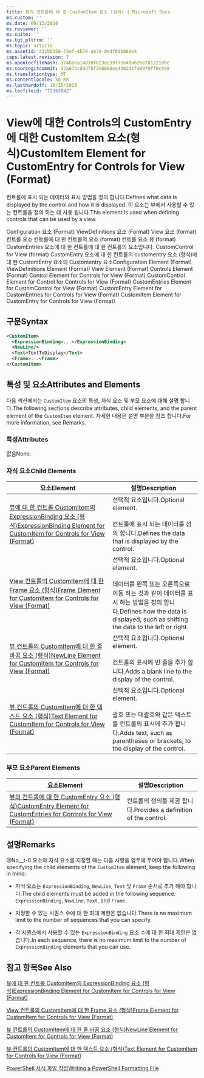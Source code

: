 ```yaml
---
title: 뷰의 컨트롤에 대 한 CustomItem 요소 (형식) | Microsoft Docs
ms.custom: ''
ms.date: 09/13/2016
ms.reviewer: ''
ms.suite: ''
ms.tgt_pltfrm: ''
ms.topic: article
ms.assetid: 33cb5350-73ef-4b79-a879-0edf051869e4
caps.latest.revision: 7
ms.openlocfilehash: 174ba6a14819f823ec39f72e49a626e781221d8c
ms.sourcegitcommit: 52a67bcd9d7bf3e8600ea4302d1fa8970ff9c998
ms.translationtype: MT
ms.contentlocale: ko-KR
ms.lasthandoff: 10/15/2019
ms.locfileid: "72363942"
---
```

# <a name="customitem-element-for-customentry-for-controls-for-view-format"></a><span data-ttu-id="0d475-102">View에 대한 Controls의 CustomEntry에 대한 CustomItem 요소(형식)</span><span class="sxs-lookup"><span data-stu-id="0d475-102">CustomItem Element for CustomEntry for Controls for View (Format)</span></span>

<span data-ttu-id="0d475-103">컨트롤에 표시 되는 데이터와 표시 방법을 정의 합니다.</span><span class="sxs-lookup"><span data-stu-id="0d475-103">Defines what data is displayed by the control and how it is displayed.</span></span> <span data-ttu-id="0d475-104">이 요소는 뷰에서 사용할 수 있는 컨트롤을 정의 하는 데 사용 됩니다.</span><span class="sxs-lookup"><span data-stu-id="0d475-104">This element is used when defining controls that can be used by a view.</span></span>

<span data-ttu-id="0d475-105">Configuration 요소 (Format) ViewDefinitions 요소 (Format) View 요소 (format) 컨트롤 요소 컨트롤에 대 한 컨트롤의 요소 (format) 컨트롤 요소 뷰 (format) CustomEntries 요소에 대 한 컨트롤에 대 한 컨트롤의 요소입니다. CustomControl for View (format) CustomEntry 요소에 대 한 컨트롤의 customentry 요소 (형식)에 대 한 CustomEntry 요소의 Customentry 요소</span><span class="sxs-lookup"><span data-stu-id="0d475-105">Configuration Element (Format) ViewDefinitions Element (Format) View Element (Format) Controls Element (Format) Control Element for Controls for View (Format) CustomControl Element for Control for Controls for View (Format) CustomEntries Element for CustomControl for View (Format) CustomEntry Element for CustomEntries for Controls for View (Format) CustomItem Element for CustomEntry for Controls for View (Format)</span></span>

## <a name="syntax"></a><span data-ttu-id="0d475-106">구문</span><span class="sxs-lookup"><span data-stu-id="0d475-106">Syntax</span></span>

```xml
<CustomItem>
  <ExpressionBinding>...</ExpressionBinding>
  <NewLine/>
  <Text>TextToDisplay</Text>
  <Frame>...<Frame>
</CustomItem>
```

## <a name="attributes-and-elements"></a><span data-ttu-id="0d475-107">특성 및 요소</span><span class="sxs-lookup"><span data-stu-id="0d475-107">Attributes and Elements</span></span>

<span data-ttu-id="0d475-108">다음 섹션에서는 `CustomItem` 요소의 특성, 자식 요소 및 부모 요소에 대해 설명 합니다.</span><span class="sxs-lookup"><span data-stu-id="0d475-108">The following sections describe attributes, child elements, and the parent element of the `CustomItem` element.</span></span> <span data-ttu-id="0d475-109">자세한 내용은 설명 부분을 참조 합니다.</span><span class="sxs-lookup"><span data-stu-id="0d475-109">For more information, see Remarks.</span></span>

### <a name="attributes"></a><span data-ttu-id="0d475-110">특성</span><span class="sxs-lookup"><span data-stu-id="0d475-110">Attributes</span></span>

<span data-ttu-id="0d475-111">없음</span><span class="sxs-lookup"><span data-stu-id="0d475-111">None.</span></span>

### <a name="child-elements"></a><span data-ttu-id="0d475-112">자식 요소</span><span class="sxs-lookup"><span data-stu-id="0d475-112">Child Elements</span></span>

|<span data-ttu-id="0d475-113">요소</span><span class="sxs-lookup"><span data-stu-id="0d475-113">Element</span></span>|<span data-ttu-id="0d475-114">설명</span><span class="sxs-lookup"><span data-stu-id="0d475-114">Description</span></span>|
|-------------|-----------------|
|[<span data-ttu-id="0d475-115">뷰에 대 한 컨트롤 CustomItem의 ExpressionBinding 요소 (형식)</span><span class="sxs-lookup"><span data-stu-id="0d475-115">ExpressionBinding Element for CustomItem for Controls for View (Format)</span></span>](./expressionbinding-element-for-customitem-for-controls-for-view-format.md)|<span data-ttu-id="0d475-116">선택적 요소입니다.</span><span class="sxs-lookup"><span data-stu-id="0d475-116">Optional element.</span></span><br /><br /> <span data-ttu-id="0d475-117">컨트롤에 표시 되는 데이터를 정의 합니다.</span><span class="sxs-lookup"><span data-stu-id="0d475-117">Defines the data that is displayed by the control.</span></span>|
|[<span data-ttu-id="0d475-118">View 컨트롤의 CustomItem에 대 한 Frame 요소 (형식)</span><span class="sxs-lookup"><span data-stu-id="0d475-118">Frame Element for CustomItem for Controls for View (Format)</span></span>](./frame-element-for-customitem-for-controls-for-view-format.md)|<span data-ttu-id="0d475-119">선택적 요소입니다.</span><span class="sxs-lookup"><span data-stu-id="0d475-119">Optional element.</span></span><br /><br /> <span data-ttu-id="0d475-120">데이터를 왼쪽 또는 오른쪽으로 이동 하는 것과 같이 데이터를 표시 하는 방법을 정의 합니다.</span><span class="sxs-lookup"><span data-stu-id="0d475-120">Defines how the data is displayed, such as shifting the data to the left or right.</span></span>|
|[<span data-ttu-id="0d475-121">뷰 컨트롤의 CustomItem에 대 한 줄 바꿈 요소 (형식)</span><span class="sxs-lookup"><span data-stu-id="0d475-121">NewLine Element for CustomItem for Controls for View (Format)</span></span>](./newline-element-for-customitem-for-controls-for-view-format.md)|<span data-ttu-id="0d475-122">선택적 요소입니다.</span><span class="sxs-lookup"><span data-stu-id="0d475-122">Optional element.</span></span><br /><br /> <span data-ttu-id="0d475-123">컨트롤의 표시에 빈 줄을 추가 합니다.</span><span class="sxs-lookup"><span data-stu-id="0d475-123">Adds a blank line to the display of the control.</span></span>|
|[<span data-ttu-id="0d475-124">뷰 컨트롤의 CustomItem에 대 한 텍스트 요소 (형식)</span><span class="sxs-lookup"><span data-stu-id="0d475-124">Text Element for CustomItem for Controls for View (Format)</span></span>](./text-element-for-customitem-for-controls-for-view-format.md)|<span data-ttu-id="0d475-125">선택적 요소입니다.</span><span class="sxs-lookup"><span data-stu-id="0d475-125">Optional element.</span></span><br /><br /> <span data-ttu-id="0d475-126">괄호 또는 대괄호와 같은 텍스트를 컨트롤의 표시에 추가 합니다.</span><span class="sxs-lookup"><span data-stu-id="0d475-126">Adds text, such as parentheses or brackets, to the display of the control.</span></span>|

### <a name="parent-elements"></a><span data-ttu-id="0d475-127">부모 요소</span><span class="sxs-lookup"><span data-stu-id="0d475-127">Parent Elements</span></span>

|<span data-ttu-id="0d475-128">요소</span><span class="sxs-lookup"><span data-stu-id="0d475-128">Element</span></span>|<span data-ttu-id="0d475-129">설명</span><span class="sxs-lookup"><span data-stu-id="0d475-129">Description</span></span>|
|-------------|-----------------|
|[<span data-ttu-id="0d475-130">뷰의 컨트롤에 대 한 CustomEntry 요소 (형식)</span><span class="sxs-lookup"><span data-stu-id="0d475-130">CustomEntry Element for CustomEntries for Controls for View (Format)</span></span>](./customentry-element-for-customentries-for-controls-for-view-format.md)|<span data-ttu-id="0d475-131">컨트롤의 정의를 제공 합니다.</span><span class="sxs-lookup"><span data-stu-id="0d475-131">Provides a definition of the control.</span></span>|

## <a name="remarks"></a><span data-ttu-id="0d475-132">설명</span><span class="sxs-lookup"><span data-stu-id="0d475-132">Remarks</span></span>

<span data-ttu-id="0d475-133">@No__t-0 요소의 자식 요소를 지정할 때는 다음 사항을 염두에 두어야 합니다.</span><span class="sxs-lookup"><span data-stu-id="0d475-133">When specifying the child elements of the `CustomItem` element, keep the following in mind:</span></span>

- <span data-ttu-id="0d475-134">자식 요소는 `ExpressionBinding`, `NewLine`, `Text` 및 `Frame` 순서로 추가 해야 합니다.</span><span class="sxs-lookup"><span data-stu-id="0d475-134">The child elements must be added in the following sequence: `ExpressionBinding`, `NewLine`, `Text`, and `Frame`.</span></span>

- <span data-ttu-id="0d475-135">지정할 수 있는 시퀀스 수에 대 한 최대 제한은 없습니다.</span><span class="sxs-lookup"><span data-stu-id="0d475-135">There is no maximum limit to the number of sequences that you can specify.</span></span>

- <span data-ttu-id="0d475-136">각 시퀀스에서 사용할 수 있는 `ExpressionBinding` 요소 수에 대 한 최대 제한은 없습니다.</span><span class="sxs-lookup"><span data-stu-id="0d475-136">In each sequence, there is no maximum limit to the number of `ExpressionBinding` elements that you can use.</span></span>

## <a name="see-also"></a><span data-ttu-id="0d475-137">참고 항목</span><span class="sxs-lookup"><span data-stu-id="0d475-137">See Also</span></span>

[<span data-ttu-id="0d475-138">뷰에 대 한 컨트롤 CustomItem의 ExpressionBinding 요소 (형식)</span><span class="sxs-lookup"><span data-stu-id="0d475-138">ExpressionBinding Element for CustomItem for Controls for View (Format)</span></span>](./expressionbinding-element-for-customitem-for-controls-for-view-format.md)

[<span data-ttu-id="0d475-139">View 컨트롤의 CustomItem에 대 한 Frame 요소 (형식)</span><span class="sxs-lookup"><span data-stu-id="0d475-139">Frame Element for CustomItem for Controls for View (Format)</span></span>](./frame-element-for-customitem-for-controls-for-view-format.md)

[<span data-ttu-id="0d475-140">뷰 컨트롤의 CustomItem에 대 한 줄 바꿈 요소 (형식)</span><span class="sxs-lookup"><span data-stu-id="0d475-140">NewLine Element for CustomItem for Controls for View (Format)</span></span>](./newline-element-for-customitem-for-controls-for-view-format.md)

[<span data-ttu-id="0d475-141">뷰 컨트롤의 CustomItem에 대 한 텍스트 요소 (형식)</span><span class="sxs-lookup"><span data-stu-id="0d475-141">Text Element for CustomItem for Controls for View (Format)</span></span>](./text-element-for-customitem-for-controls-for-view-format.md)

[<span data-ttu-id="0d475-142">PowerShell 서식 파일 작성</span><span class="sxs-lookup"><span data-stu-id="0d475-142">Writing a PowerShell Formatting File</span></span>](./writing-a-powershell-formatting-file.md)
